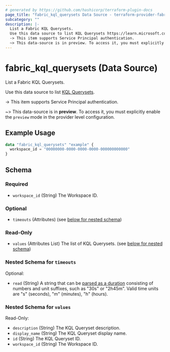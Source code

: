 ```yaml
---
# generated by https://github.com/hashicorp/terraform-plugin-docs
page_title: "fabric_kql_querysets Data Source - terraform-provider-fabric"
subcategory: ""
description: |-
  List a Fabric KQL Querysets.
  Use this data source to list KQL Querysets https://learn.microsoft.com/fabric/real-time-intelligence/kusto-query-set.
  -> This item supports Service Principal authentication.
  ~> This data-source is in preview. To access it, you must explicitly enable the preview mode in the provider level configuration.
---
```


# fabric_kql_querysets (Data Source)

List a Fabric KQL Querysets.

Use this data source to list [KQL Querysets](https://learn.microsoft.com/fabric/real-time-intelligence/kusto-query-set).

-> This item supports Service Principal authentication.

~> This data-source is in **preview**. To access it, you must explicitly enable the `preview` mode in the provider level configuration.

## Example Usage

```terraform
data "fabric_kql_querysets" "example" {
  workspace_id = "00000000-0000-0000-0000-000000000000"
}
```

<!-- schema generated by tfplugindocs -->
## Schema

### Required

- `workspace_id` (String) The Workspace ID.

### Optional

- `timeouts` (Attributes) (see [below for nested schema](#nestedatt--timeouts))

### Read-Only

- `values` (Attributes List) The list of KQL Querysets. (see [below for nested schema](#nestedatt--values))

<a id="nestedatt--timeouts"></a>

### Nested Schema for `timeouts`

Optional:

- `read` (String) A string that can be [parsed as a duration](https://pkg.go.dev/time#ParseDuration) consisting of numbers and unit suffixes, such as "30s" or "2h45m". Valid time units are "s" (seconds), "m" (minutes), "h" (hours).

<a id="nestedatt--values"></a>

### Nested Schema for `values`

Read-Only:

- `description` (String) The KQL Queryset description.
- `display_name` (String) The KQL Queryset display name.
- `id` (String) The KQL Queryset ID.
- `workspace_id` (String) The Workspace ID.
